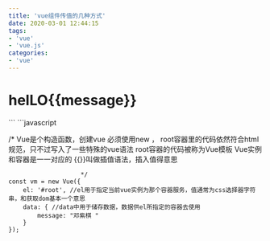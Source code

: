 ```yaml
---
title: 'vue组件传值的几种方式'
date: 2020-03-01 12:44:15
tags:
- 'vue'
- 'vue.js'
categories:
- 'vue'
---
```


<body>
    <div id="root">
        <h1>helLO{{message}} </h1>
    </div>
</body>
```
```javascript

 /*
                        Vue是个构造函数，创建vue 必须使用new ，
                        root容器里的代码依然符合html规范，只不过写入了一些特殊的vue语法
                        root容器的代码被称为Vue模板
                        Vue实例和容器是一一对应的
                        {{}}叫做插值语法，插入值得意思
                            
                        */
    const vm = new Vue({
        el: '#root', //el用于指定当前vue实例为那个容器服务，值通常为css选择器字符串，和获取dom基本一个意思
        data: { //data中用于储存数据，数据供el所指定的容器去使用
            message: "邓紫棋 "
        }
    });
```